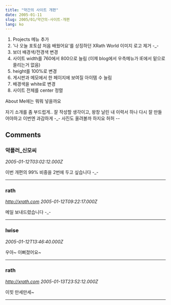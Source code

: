 ```yaml
---
title: "약간의 사이트 개편"
date: 2005-01-11
slug: 2005/01/약간의-사이트-개편
lang: ko
---
```


1. Projects 메뉴 추가
2. '나 오늘 포토샵 처음 배웠어요'를 상징하던 XRath World 이미지 로고 제거 -_-
3. 보더 배경색/전경색 변경
4. 사이트 width를 760에서 800으로 늘림 (이제 blog에서 우측메뉴가 IE에서 밑으로 쏠리는거 없음)
5. height를 100%로 변경
6. 게시판과 메모에서 한 페이지에 보여질 아이템 수 늘림
7. 배경색을 white로 변경
8. 사이트 전체를 center 정렬

About Me에는 뭐뭐 넣을까요

자기 소개를 좀 부드럽게.. 잘 작성할 생각이고,  왕창 날린 내 이력서 하나 다시 잘 만들어야하고 이번엔 과감하게 -_- 사진도 올려볼까 하지요 허허 --

## Comments

### 악플러_신모씨
*2005-01-12T03:02:12.000Z*

이번 개편의 99% 비중을 2번에 두고 싶습니다 -_-

---

### rath
*http://xrath.com*
*2005-01-12T09:22:17.000Z*

메일 보내드렸습니다 -_-

---

### lwise
*2005-01-12T13:46:40.000Z*

우아~ 이뻐졌어요~

---

### rath
*http://xrath.com*
*2005-01-13T23:52:12.000Z*

이힛 만세만세~

---


